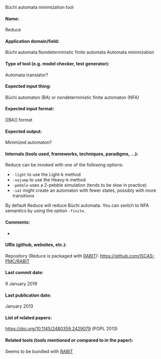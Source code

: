 Büchi automata minimization tool

#### Name:
Reduce

#### Application domain/field:
Büchi automata
Nondeterministic finite automata
Automata minimization

#### Type of tool (e.g. model checker, test generator):
Automata translator?

#### Expected input thing:
Büchi automaton (BA) or nondeterministic finite automaton (NFA)

#### Expected input format:
[[BA]] format

#### Expected output:
Minimized automaton?

#### Internals (tools used, frameworks, techniques, paradigms, ...):
Reduce can be invoked with *one* of the following options:
- `-light`  to use the Light-k method
- `-nojump` to use the Heavy-k method
- `-pebble` uses a 2-pebble simulation (tends to be slow in practice)
- `-sat` might create an automaton with fewer states, possibly with more transitions

By default Reduce will reduce Büchi automata. You can switch to NFA semantics by using the option `-finite`.


#### Comments:
-

#### URIs (github, websites, etc.):
Repository (Reduce is packaged with [RABIT](RABIT.md)): https://github.com/ISCAS-PMC/RABIT

#### Last commit date:
9 January 2019

#### Last publication date:
January 2013

#### List of related papers:
https://doi.org/10.1145/2480359.2429079 (POPL 2013)

#### Related tools (tools mentioned or compared to in the paper):
Seems to be bundled with [RABIT](RABIT.md)